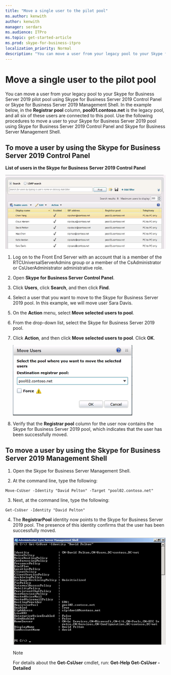 ```yaml
---
title: "Move a single user to the pilot pool"
ms.author: kenwith
author: kenwith
manager: serdars
ms.audience: ITPro
ms.topic: get-started-article
ms.prod: skype-for-business-itpro
localization_priority: Normal
description: "You can move a user from your legacy pool to your Skype for Business Server 2019 pilot pool using Skype for Business Server 2019 Control Panel or Skype for Business Server 2019 Management Shell. In the example below, in the Registrar pool column, pool01.contoso.net is the legacy pool, and all six of these users are connected to this pool. Use the following procedures to move a user to your Skype for Business Server 2019 pool using Skype for Business Server 2019 Control Panel and Skype for Business Server Management Shell."
---
```


# Move a single user to the pilot pool

You can move a user from your legacy pool to your Skype for Business Server 2019 pilot pool using Skype for Business Server 2019 Control Panel or Skype for Business Server 2019 Management Shell. In the example below, in the **Registrar pool** column, **pool01.contoso.net** is the legacy pool, and all six of these users are connected to this pool. Use the following procedures to move a user to your Skype for Business Server 2019 pool using Skype for Business Server 2019 Control Panel and Skype for Business Server Management Shell. 
  
## To move a user by using the Skype for Business Server 2019 Control Panel

**List of users in the Skype for Business Server 2019 Control Panel**

![Skype for Business Server Control Panel, Move User dialog](../media/Migration_LyncServer_from_LyncServer2010_CPanelMoveUserDialog.jpg)
  
1. Log on to the Front End Server with an account that is a member of the RTCUniversalServerAdmins group or a member of the CsAdministrator or CsUserAdministrator administrative role.
    
2. Open **Skype for Business Server Control Panel**.
    
3. Click **Users**, click **Search**, and then click **Find**.
    
4. Select a user that you want to move to the Skype for Business Server 2019 pool. In this example, we will move user Sara Davis.
    
5. On the **Action** menu, select **Move selected users to pool**.
    
6. From the drop-down list, select the Skype for Business Server 2019 pool.
    
7. Click **Action**, and then click **Move selected users to pool**. Click **OK**.
    
     ![Move Users, destination registrar pool dialog box](../media/Migration_LyncServer_from_LyncServer2010_CPanelMoveUserSelectPoolDialog.png)
  
8. Verify that the **Registrar pool** column for the user now contains the Skype for Business Server 2019 pool, which indicates that the user has been successfully moved. 
    
## To move a user by using the Skype for Business Server 2019 Management Shell

1. Open the Skype for Business Server Management Shell.
    
2. At the command line, type the following: 
    
  ```
  Move-CsUser -Identity "David Pelton" -Target "pool02.contoso.net"
  ```

3. Next, at the command line, type the following: 
    
  ```
  Get-CsUser -Identity "David Pelton"
  ```

4. The **RegistrarPool** identity now points to the Skype for Business Server 2019 pool. The presence of this identity confirms that the user has been successfully moved. 
    
     ![Output from Get-CsUser cmdlet with Identity filter](../media/migration_lyncserver_w15_movesingleuser_getcsuser.JPG)
  
    > [!NOTE]
    > For details about the **Get-CsUser** cmdlet, run: **Get-Help Get-CsUser -Detailed**
  

